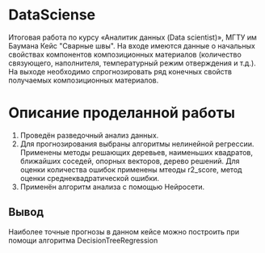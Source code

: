 # DataSciense 
Итоговая работа по курсу «Аналитик данных (Data scientist)», МГТУ им Баумана 
Кейс "Сварные швы". 
На входе имеются данные о начальных свойствах компонентов композиционных материалов (количество связующего, наполнителя, температурный режим отверждения и т.д.). На выходе необходимо спрогнозировать ряд конечных свойств получаемых композиционных материалов.

# Описание проделанной работы 
1. Проведён разведочный анализ данных.
2. Для прогнозирования выбраны алгоритмы нелинейной регрессии.
   Применены методы решающих деревьев, наименьших квадратов, ближайших соседей, опорных векторов, дерево решений.
   Для оценки количества ошибок применены мтеоды r2_score, метод оценки среднеквадратической ошибки.
3. Применён алгоритм анализа с помощью Нейросети.

## Вывод
Наиболее точные прогнозы в данном кейсе можно построить при помощи алгоритма DecisionTreeRegression 
